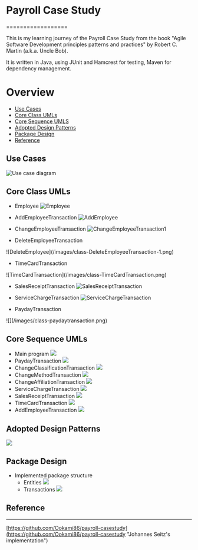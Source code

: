# Payroll Case Study
==================

This is my learning journey of the Payroll Case Study from the book "Agile Software
Development principles patterns and practices" by Robert C. Martin (a.k.a. Uncle Bob).

It is written in Java, using JUnit and Hamcrest for testing, Maven for dependency management.

# Overview
  * [Use Cases](#use-case)
  * [Core Class UMLs](#core-class-UMLs)
  * [Core Sequence UMLS](#core-sequence-UMLs)
  * [Adopted Design Patterns](#design-patterns)
  * [Package Design](#package-design)
  * [Reference](#reference)

## Use Cases <a id="use-case"></a>
![Use case diagram](/images/Payroll-use-case.png)

## Core Class UMLs <a id="core-class-UMLs"></a>
* Employee
![Employee](/images/class-Employee.png)

* AddEmployeeTransaction
![AddEmployee](/images/class-AddEmployeeTransaction.png)

* ChangeEmployeeTransaction
![ChangeEmployeeTransaction1](/images/class-ChangeEmployeeTransaction.png)

* DeleteEmployeeTransaction
<div style="width: 500px">
![DeleteEmployee](/images/class-DeleteEmployeeTransaction-1.png)
</div>

* TimeCardTransaction
<div style="width: 500px">
![TimeCardTransaction](/images/class-TimeCardTransaction.png)
</div>

* SalesReceiptTransaction
![SalesReceiptTransaction](/images/class-SalesReceiptTransaction.png)
* ServiceChargeTransaction
![ServiceChargeTransaction](/images/class-ServiceChargeTransaction.png)

* PaydayTransaction
<div style="width: 500px">
![](/images/class-paydaytransaction.png)
</div>

## Core Sequence UMLs <a id="core-sequence-UMLs"></a>
* Main program
![](/images/seq-MainProgram.png)
* PaydayTransaction
![](/images/seq-PaydayTransaction.png)
* ChangeClassificationTransaction
![](/images/seq-ChangeClassificationTransaction.png)
* ChangeMethodTransaction
![](/images/seq-ChangeMethodTransaction.png)
* ChangeAffiliationTransaction
![](/images/seq-ChangeAffiliationTransaction.png)
* ServiceChargeTransaction
![](/images/seq-ServiceChargeTransaction.png)
* SalesReceiptTransaction
![](/images/seq-SalesReceiptTransaction.png)
* TimeCardTransaction
![](/images/seq-TimeCardTransaction.png)
* AddEmployeeTransaction
![](/images/seq-AddEmployees.png)


## Adopted Design Patterns <a id="design-patterns"></a>
![](/images/designPatterns.png)

## Package Design <a id="package-design"></a>
* Implemented package structure
  * Entities
![](/images/payroll-implemented-entities.png)
  * Transactions
![](/images/payroll-implemented-trans-structure.png)

## Reference<a id="reference"></a>
---------
[https://github.com/Ookami86/payroll-casestudy](https://github.com/Ookami86/payroll-casestudy "Johannes Seitz's implementation")
